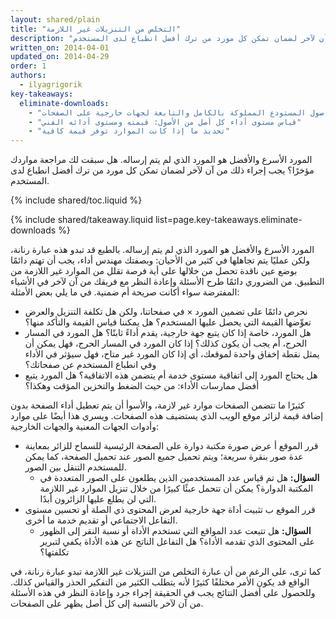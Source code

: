 ```yaml
---
layout: shared/plain
title: "التخلص من التنزيلات غير اللازمة"
description: "المورد الأسرع والأفضل هو المورد الذي لم يتم إرساله. هل سبقت لك مراجعة مواردك مؤخرًا؟ يجب إجراء ذلك من آن لآخر لضمان تمكن كل مورد من ترك أفضل انطباع لدى المستخدم."
written_on: 2014-04-01
updated_on: 2014-04-29
order: 1
authors:
  - ilyagrigorik
key-takeaways:
  eliminate-downloads:
    - "أصول المستودع المملوكة بالكامل والتابعة لجهات خارجية على الصفحات"
    - "قياس مستوى أداء كل أصل من الأصول: قيمته ومستوى أدائه الفني"
    - "تحديد ما إذا كانت الموارد توفر قيمة كافية"
---
```


<p class="intro">
  المورد الأسرع والأفضل هو المورد الذي لم يتم إرساله. هل سبقت لك مراجعة مواردك مؤخرًا؟ يجب إجراء ذلك من آن لآخر لضمان تمكن كل مورد من ترك أفضل انطباع لدى المستخدم.
</p>

{% include shared/toc.liquid %}

{% include shared/takeaway.liquid list=page.key-takeaways.eliminate-downloads %}

 المورد الأسرع والأفضل هو المورد الذي لم يتم إرساله. بالطبع قد تبدو هذه عبارة رنانة، ولكن عمليًا يتم تجاهلها في كثير من الأحيان: وبصفتك مهندس أداء، يجب أن تهتم دائمًا بوضع عين ناقدة تحصل من خلالها على أية فرصة تقلل من الموارد غير اللازمة من التطبيق. من الضروري دائمًا طرح الأسئلة وإعادة النظر مع فريقك من آن لآخر في الأشياء المفترضة سواء أكانت صريحة أم ضمنية. في ما يلي بعض الأمثلة:

* نحرص دائمًا على تضمين المورد × في صفحاتنا، ولكن هل تكلفة التنزيل والعرض تعوِّضها القيمة التي يحصل عليها المستخدم؟ هل يمكننا قياس القيمة والتأكد منها؟
* هل المورد، خاصة إذا كان يتبع جهة خارجية، يقدم أداءً ثابتًا؟ هل المورد في المسار الحرج، أم يجب أن يكون كذلك؟ إذا كان المورد في المسار الحرج، فهل يمكن أن يمثل نقطة إخفاق واحدة لموقعك، أي إذا كان المورد غير متاح، فهل سيؤثر في الأداء وفي انطباع المستخدم عن صفحاتك؟
* هل يحتاج المورد إلى اتفاقية مستوى خدمة أم يتضمن هذه الاتفاقية؟ هل المورد يتبع أفضل ممارسات الأداء: من حيث الضغط والتخزين المؤقت وهكذا؟

كثيرًا ما تتضمن الصفحات موارد غير لازمة، والأسوأ أن يتم تعطيل أداء الصفحة بدون إضافة قيمة لزائر موقع الويب الذي يستضيف هذه الصفحات. ويسري هذا أيضًا على موارد وأدوات الجهات المعنية والجهات الخارجية:

* قرر الموقع أ عرض صورة مكتبة دوارة على الصفحة الرئيسية للسماح للزائر بمعاينة عدة صور بنقرة سريعة؛ ويتم تحميل جميع الصور عند تحميل الصفحة، كما يمكن للمستخدم التنقل بين الصور.
    * **السؤال:** هل تم قياس عدد المستخدمين الذين يطلعون على الصور المتعددة في المكتبة الدوارة؟ يمكن أن تتحمل عبئًا كبيرًا من خلال تنزيل الموارد غير اللازمة التي لن يطلع عليها الزائرون أبدًا.
* قرر الموقع ب تثبيت أداة جهة خارجية لعرض المحتوى ذي الصلة أو تحسين مستوى التفاعل الاجتماعي أو تقديم خدمة ما أخرى.
    * **السؤال:** هل تتبعت عدد المواقع التي تستخدم الأداة أو نسبة النقر إلى الظهور على المحتوى الذي تقدمه الأداة؟ هل التفاعل الناتج عن هذه الأداة يكفي لتبرير تكلفتها؟

كما ترى، على الرغم من أن عبارة التخلص من التنزيلات غير اللازمة تبدو عبارة رنانة، في الواقع قد يكون الأمر مختلفًا كثيرًا لأنه يتطلب الكثير من التفكير الحذر والقياس كذلك. وللحصول على أفضل النتائج يجب في الحقيقة إجراء جرد وإعادة النظر في هذه الأسئلة من آن لآخر بالنسبة إلى كل أصل يظهر على الصفحات.



